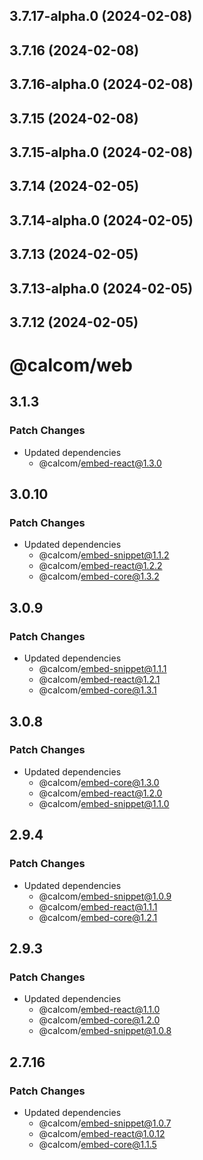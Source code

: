 ## 3.7.17-alpha.0 (2024-02-08)

## 3.7.16 (2024-02-08)

## 3.7.16-alpha.0 (2024-02-08)

## 3.7.15 (2024-02-08)

## 3.7.15-alpha.0 (2024-02-08)

## 3.7.14 (2024-02-05)

## 3.7.14-alpha.0 (2024-02-05)

## 3.7.13 (2024-02-05)

## 3.7.13-alpha.0 (2024-02-05)

## 3.7.12 (2024-02-05)

# @calcom/web

## 3.1.3

### Patch Changes

- Updated dependencies
  - @calcom/embed-react@1.3.0

## 3.0.10

### Patch Changes

- Updated dependencies
  - @calcom/embed-snippet@1.1.2
  - @calcom/embed-react@1.2.2
  - @calcom/embed-core@1.3.2

## 3.0.9

### Patch Changes

- Updated dependencies
  - @calcom/embed-snippet@1.1.1
  - @calcom/embed-react@1.2.1
  - @calcom/embed-core@1.3.1

## 3.0.8

### Patch Changes

- Updated dependencies
  - @calcom/embed-core@1.3.0
  - @calcom/embed-react@1.2.0
  - @calcom/embed-snippet@1.1.0

## 2.9.4

### Patch Changes

- Updated dependencies
  - @calcom/embed-snippet@1.0.9
  - @calcom/embed-react@1.1.1
  - @calcom/embed-core@1.2.1

## 2.9.3

### Patch Changes

- Updated dependencies
  - @calcom/embed-react@1.1.0
  - @calcom/embed-core@1.2.0
  - @calcom/embed-snippet@1.0.8

## 2.7.16

### Patch Changes

- Updated dependencies
  - @calcom/embed-snippet@1.0.7
  - @calcom/embed-react@1.0.12
  - @calcom/embed-core@1.1.5
